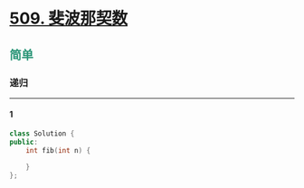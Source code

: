 # [509. 斐波那契数](https://leetcode.cn/problems/fibonacci-number/)  
## <font color=#2C9678>简单</font>  
### **递归**
***
#### 1
```cpp
class Solution {
public:
    int fib(int n) {

    }
};
```